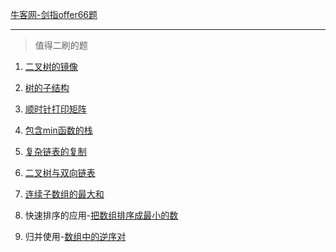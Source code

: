 [牛客网-剑指offer66题](https://www.nowcoder.com/ta/coding-interviews)


----------


> 值得二刷的题

1. [二叉树的镜像](https://www.nowcoder.com/practice/564f4c26aa584921bc75623e48ca3011?tpId=13&tqId=11171&rp=1&ru=/ta/coding-interviews&qru=/ta/coding-interviews/question-ranking)


2. [树的子结构](https://www.nowcoder.com/practice/6e196c44c7004d15b1610b9afca8bd88?tpId=13&tqId=11170&rp=1&ru=%2Fta%2Fcoding-interviews&qru=%2Fta%2Fcoding-interviews%2Fquestion-ranking&tPage=1)

3. [顺时针打印矩阵](https://www.nowcoder.com/practice/9b4c81a02cd34f76be2659fa0d54342a?tpId=13&tqId=11172&rp=1&ru=/ta/coding-interviews&qru=/ta/coding-interviews/question-ranking)


4. [包含min函数的栈](https://www.nowcoder.com/practice/4c776177d2c04c2494f2555c9fcc1e49?tpId=13&tqId=11173&rp=1&ru=/ta/coding-interviews&qru=/ta/coding-interviews/question-ranking)


5. [复杂链表的复制](https://www.nowcoder.com/practice/f836b2c43afc4b35ad6adc41ec941dba?tpId=13&tqId=11178&rp=2&ru=/ta/coding-interviews&qru=/ta/coding-interviews/question-ranking)

6. [二叉树与双向链表](https://www.nowcoder.com/practice/947f6eb80d944a84850b0538bf0ec3a5?tpId=13&tqId=11179&tPage=2&rp=2&ru=/ta/coding-interviews&qru=/ta/coding-interviews/question-ranking)

7. [连续子数组的最大和](https://www.nowcoder.com/practice/459bd355da1549fa8a49e350bf3df484?tpId=13&tqId=11183&rp=2&ru=/ta/coding-interviews&qru=/ta/coding-interviews/question-ranking)

8. 快速排序的应用-[把数组排序成最小的数](https://www.nowcoder.com/practice/8fecd3f8ba334add803bf2a06af1b993?tpId=13&tqId=11185&rp=2&ru=/ta/coding-interviews&qru=/ta/coding-interviews/question-ranking)

9. 归并使用-[数组中的逆序对](https://www.nowcoder.com/practice/96bd6684e04a44eb80e6a68efc0ec6c5?tpId=13&tqId=11188&rp=2&ru=/ta/coding-interviews&qru=/ta/coding-interviews/question-ranking)